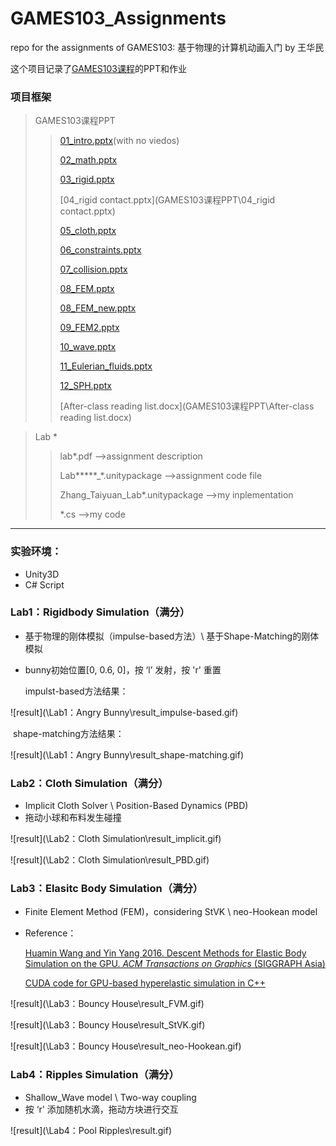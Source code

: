 # GAMES103_Assignments

repo for the assignments of GAMES103: 基于物理的计算机动画入门 by 王华民

这个项目记录了[GAMES103课程](http://games-cn.org/games103/)的PPT和作业



### 项目框架

> GAMES103课程PPT
>
> >  [01_intro.pptx](GAMES103课程PPT\01_intro.pptx)(with no viedos)
> >
> >  [02_math.pptx](GAMES103课程PPT\02_math.pptx) 
> >
> >  [03_rigid.pptx](GAMES103课程PPT\03_rigid.pptx) 
> >
> >  [04_rigid contact.pptx](GAMES103课程PPT\04_rigid contact.pptx) 
> >
> >  [05_cloth.pptx](GAMES103课程PPT\05_cloth.pptx) 
> >
> >  [06_constraints.pptx](GAMES103课程PPT\06_constraints.pptx) 
> >
> >  [07_collision.pptx](GAMES103课程PPT\07_collision.pptx) 
> >
> >  [08_FEM.pptx](GAMES103课程PPT\08_FEM.pptx) 
> >
> >  [08_FEM_new.pptx](GAMES103课程PPT\08_FEM_new.pptx) 
> >
> >  [09_FEM2.pptx](GAMES103课程PPT\09_FEM2.pptx) 
> >
> >  [10_wave.pptx](GAMES103课程PPT\10_wave.pptx) 
> >
> >  [11_Eulerian_fluids.pptx](GAMES103课程PPT\11_Eulerian_fluids.pptx) 
> >
> >  [12_SPH.pptx](GAMES103课程PPT\12_SPH.pptx) 
> >
> > [After-class reading list.docx](GAMES103课程PPT\After-class reading list.docx)

> Lab *
>
> > lab*.pdf  											   ——>assignment description
> >
> > Lab*****_*.unitypackage 						 ——>assignment code file
> >
> > Zhang_Taiyuan_Lab*.unitypackage ——>my inplementation
> >
> > *.cs														——>my code

---

### 实验环境：

- Unity3D
- C# Script

### Lab1：Rigidbody Simulation（满分）

- 基于物理的刚体模拟（impulse-based方法）\  基于Shape-Matching的刚体模拟

- bunny初始位置[0, 0.6, 0]，按 ‘l’ 发射，按 'r' 重置

  impulst-based方法结果：

![result](\Lab1：Angry Bunny\result_impulse-based.gif)

​		shape-matching方法结果：

![result](\Lab1：Angry Bunny\result_shape-matching.gif)

### Lab2：Cloth Simulation（满分）

- Implicit Cloth Solver \ Position-Based Dynamics (PBD)
- 拖动小球和布料发生碰撞

![result](\Lab2：Cloth Simulation\result_implicit.gif)

![result](\Lab2：Cloth Simulation\result_PBD.gif)

### Lab3：Elasitc Body Simulation（满分）

- Finite Element Method (FEM)，considering StVK \ neo-Hookean model

- Reference：

  [Huamin Wang and Yin Yang 2016. Descent Methods for Elastic Body Simulation on the GPU. *ACM Transactions on Graphics* (SIGGRAPH Asia)](https://web.cse.ohio-state.edu/~wang.3602/Wang-2016-DME/Wang-2016-DME.pdf)

  [CUDA code for GPU-based hyperelastic simulation in C++](https://web.cse.ohio-state.edu/~wang.3602/Wang-2016-DME/Wang-2016-DME.zip)

![result](\Lab3：Bouncy House\result_FVM.gif)

![result](\Lab3：Bouncy House\result_StVK.gif)

![result](\Lab3：Bouncy House\result_neo-Hookean.gif)

### Lab4：Ripples Simulation（满分）

- Shallow_Wave model \ Two-way coupling
- 按 ‘r' 添加随机水滴，拖动方块进行交互

![result](\Lab4：Pool Ripples\result.gif)

